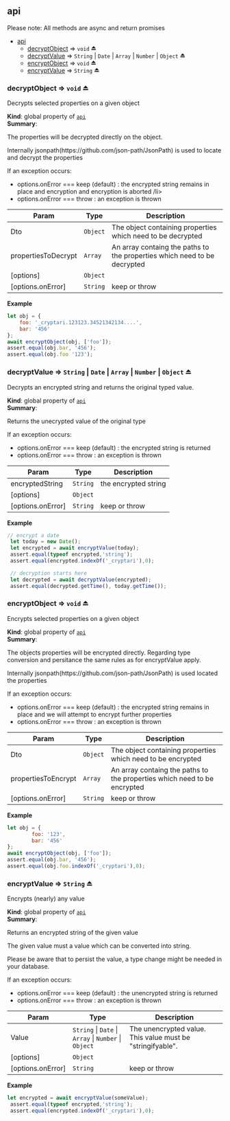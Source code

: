 <a name="module_api"></a>

## api
<p>
		Please note: All methods are async and return promises
 </p>


* [api](#module_api)
    * [decryptObject](#exp_module_api--decryptObject) ⇒ <code>void</code> ⏏
    * [decryptValue](#exp_module_api--decryptValue) ⇒ <code>String</code> \| <code>Date</code> \| <code>Array</code> \| <code>Number</code> \| <code>Object</code> ⏏
    * [encryptObject](#exp_module_api--encryptObject) ⇒ <code>void</code> ⏏
    * [encryptValue](#exp_module_api--encryptValue) ⇒ <code>String</code> ⏏

<a name="exp_module_api--decryptObject"></a>

### decryptObject ⇒ <code>void</code> ⏏
Decrypts selected properties on a given object

**Kind**: global property of [<code>api</code>](#module_api)  
**Summary**: <p>
	The properties will be decrypted directly on the object.
</p>
<p>
	Internally jsonpath(https://github.com/json-path/JsonPath) is used to locate and decrypt the properties
</p>
<p>
If an exception occurs:
<ul>
	<li>options.onError === keep  (default) :  the encrypted string remains in place and encryption and encryption is aborted /li>
	<li>options.onError === throw : an exception is thrown</li>
</ul>
</p>  

| Param | Type | Description |
| --- | --- | --- |
| Dto | <code>Object</code> | The object containing properties which need to be decrypted |
| propertiesToDecrypt | <code>Array</code> | An array containg the paths to the properties which need to be decrypted |
| [options] | <code>Object</code> |  |
| [options.onError] | <code>String</code> | keep or throw |

**Example**  
```js
let obj = {
	foo: '_cryptari.123123.34521342134....',
	bar: '456'
};
await encryptObject(obj, ['foo']);
assert.equal(obj.bar, '456');
assert.equal(obj.foo '123');
```
<a name="exp_module_api--decryptValue"></a>

### decryptValue ⇒ <code>String</code> \| <code>Date</code> \| <code>Array</code> \| <code>Number</code> \| <code>Object</code> ⏏
Decrypts an encrypted string and returns the original typed value.

**Kind**: global property of [<code>api</code>](#module_api)  
**Summary**: <p>
	Returns the unecrypted value of the original type
</p>
<p>
If an exception occurs:
<ul>
	<li>options.onError === keep  (default) :  the encrypted string is returned</li>
	<li>options.onError === throw : an exception is thrown</li>
</ul>
</p>  

| Param | Type | Description |
| --- | --- | --- |
| encryptedString | <code>String</code> | the encrypted string |
| [options] | <code>Object</code> |  |
| [options.onError] | <code>String</code> | keep or throw |

**Example**  
```js
// encrypt a date
 let today = new Date();
 let encrypted = await encryptValue(today);
 assert.equal(typeof encrypted,'string');
 assert.equal(encrypted.indexOf('_cryptari'),0);

 // decryption starts here
 let decrypted = await decryptValue(encrypted);
 assert.equal(decrypted.getTime(), today.getTime());
```
<a name="exp_module_api--encryptObject"></a>

### encryptObject ⇒ <code>void</code> ⏏
Encrypts selected properties on a given object

**Kind**: global property of [<code>api</code>](#module_api)  
**Summary**: <p>
	The objects properties will be encrypted directly. Regarding type conversion and persitance the same rules as for encryptValue apply.
</p>
<p>
	Internally jsonpath(https://github.com/json-path/JsonPath) is used located the properties
</p>
<p>
If an exception occurs:
<ul>
	<li>options.onError === keep  (default) :  the encrypted string remains in place and we will attempt to encrypt further properties </li>
	<li>options.onError === throw : an exception is thrown</li>
</ul>
</p>  

| Param | Type | Description |
| --- | --- | --- |
| Dto | <code>Object</code> | The object containing properties which need to be encrypted |
| propertiesToEncrypt | <code>Array</code> | An array containg the paths to the properties which need to be encrypted |
| [options.onError] | <code>String</code> | keep or throw |

**Example**  
```js
let obj = {
		foo: '123',
		bar: '456'
};
await encryptObject(obj, ['foo']);
assert.equal(obj.bar, '456');
assert.equal(obj.foo.indexOf('_cryptari'),0);
```
<a name="exp_module_api--encryptValue"></a>

### encryptValue ⇒ <code>String</code> ⏏
Encrypts (nearly) any value

**Kind**: global property of [<code>api</code>](#module_api)  
**Summary**: <p>
	Returns an encrypted string of the given value
</p>
<p>
	The given value must a value which can be converted into string.
</p>
<p>
	Please be aware that to persist the value, a type change might be needed in your database.
</p>
<p>
If an exception occurs:
<ul>
	<li>options.onError === keep  (default) :  the unencrypted string is returned</li>
	<li>options.onError === throw : an exception is thrown</li>
</ul>
</p>  

| Param | Type | Description |
| --- | --- | --- |
| Value | <code>String</code> \| <code>Date</code> \| <code>Array</code> \| <code>Number</code> \| <code>Object</code> | The unencrypted value. This value must be "stringifyable". |
| [options] | <code>Object</code> |  |
| [options.onError] | <code>String</code> | keep or throw |

**Example**  
```js
let encrypted = await encryptValue(someValue);
 assert.equal(typeof encrypted,'string');
 assert.equal(encrypted.indexOf('_cryptari'),0);
```
